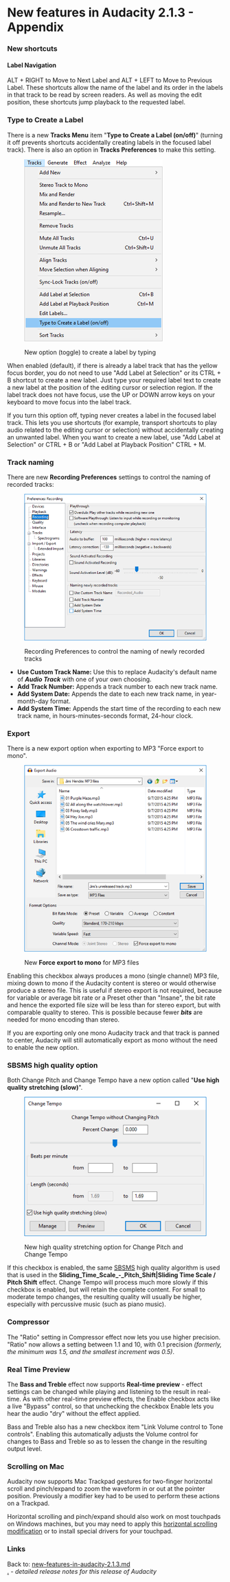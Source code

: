 # New features in Audacity 2.1.3 - Appendix

### New shortcuts

#### Label Navigation

ALT + RIGHT to Move to Next Label and ALT + LEFT to Move to Previous Label. These shortcuts allow the name of the label and its order in the labels in that track to be read by screen readers. As well as moving the edit position, these shortcuts jump playback to the requested label.

### Type to Create a Label

There is a new **Tracks Menu** item "**Type to Create a Label (on/off)**" (turning it off prevents shortcuts accidentally creating labels in the focused label track). There is also an option in **Tracks Preferences** to make this setting.

<figure><img src="../../../../.gitbook/assets/image (26).png" alt=""><figcaption><p>New option (toggle) to create a label by typing</p></figcaption></figure>

When enabled (default), if there is already a label track that has the yellow focus border, you do not need to use "Add Label at Selection" or its CTRL + B shortcut to create a new label. Just type your required label text to create a new label at the position of the editing cursor or selection region. If the label track does not have focus, use the UP or DOWN arrow keys on your keyboard to move focus into the label track.

If you turn this option off, typing never creates a label in the focused label track. This lets you use shortcuts (for example, transport shortcuts to play audio related to the editing cursor or selection) without accidentally creating an unwanted label. When you want to create a new label, use "Add Label at Selection" or CTRL + B or "Add Label at Playback Position" CTRL + M.

### Track naming

There are new **Recording Preferences** settings to control the naming of recorded tracks:

<figure><img src="../../../../.gitbook/assets/image (24).png" alt=""><figcaption><p>Recording Preferences to control the naming of newly recorded tracks</p></figcaption></figure>

* **Use Custom Track Name:** Use this to replace Audacity's default name of _**Audio Track**_ with one of your own choosing.
* **Add Track Number:** Appends a track number to each new track name.
* **Add System Date:** Appends the date to each new track name, in year-month-day format.
* **Add System Time:** Appends the start time of the recording to each new track name, in hours-minutes-seconds format, 24-hour clock.

### Export

There is a new export option when exporting to MP3 "Force export to mono".

<figure><img src="../../../../.gitbook/assets/image (16).png" alt=""><figcaption><p>New <strong>Force export to mono</strong> for MP3 files</p></figcaption></figure>

Enabling this checkbox always produces a mono (single channel) MP3 file, mixing down to mono if the Audacity content is stereo or would otherwise produce a stereo file. This is useful if stereo export is not required, because for variable or average bit rate or a Preset other than "Insane", the bit rate and hence the exported file size will be less than for stereo export, but with comparable quality to stereo. This is possible because fewer _**bits**_ are needed for mono encoding than stereo.

If you are exporting only one mono Audacity track and that track is panned to center, Audacity will still automatically export as mono without the need to enable the new option.

### SBSMS high quality option

Both Change Pitch and Change Tempo have a new option called "**Use high quality stretching (slow)**".

<figure><img src="../../../../.gitbook/assets/image (20).png" alt=""><figcaption><p>New high quality stretching option for Change Pitch and Change Tempo</p></figcaption></figure>

If this checkbox is enabled, the same [SBSMS](http://sbsms.sourceforge.net/) high quality algorithm is used that is used in the **Sliding\_Time\_Scale\_-\_Pitch\_Shift|Sliding Time Scale / Pitch Shift** effect. Change Tempo will process much more slowly if this checkbox is enabled, but will retain the complete content. For small to moderate tempo changes, the resulting quality will usually be higher, especially with percussive music (such as piano music).

### Compressor

The "Ratio" setting in Compressor effect now lets you use higher precision. "Ratio" now allows a setting between 1.1 and 10, with 0.1 precision _(formerly, the minimum was 1.5, and the smallest increment was 0.5)_.

### Real Time Preview

The **Bass and Treble** effect now supports **Real-time preview** - effect settings can be changed while playing and listening to the result in real-time. As with other real-time preview effects, the Enable checkbox acts like a live "Bypass" control, so that unchecking the checkbox  Enable lets you hear the audio "dry" without the effect applied.

Bass and Treble also has a new checkbox item "Link Volume control to Tone controls". Enabling this automatically adjusts the Volume control for changes to Bass and Treble so as to lessen the change in the resulting output level.

### Scrolling on Mac

Audacity now supports Mac Trackpad gestures for two-finger horizontal scroll and pinch/expand to zoom the waveform in or out at the pointer position. Previously a modifier key had to be used to perform these actions on a Trackpad.

Horizontal scrolling and pinch/expand should also work on most touchpads on Windows machines, but you may need to apply this [horizontal scrolling modification](http://forum.tabletpcreview.com/threads/twofingerscroll-v1-0-7-update-two-finger-scrolling-done-right-more.38405/) or to install special drivers for your touchpad.

### Links

Back to: [new-features-in-audacity-2.1.3.md](new-features-in-audacity-2.1.3.md "mention")\
[.](./ "mention") _- detailed release notes for this release of Audacity_

